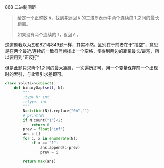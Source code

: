 868 二进制间距

> 给定一个正整数 `N`，找到并返回 `N` 的二进制表示中两个连续的 1 之间的最长距离。 
>
> 如果没有两个连续的 1，返回 `0` 。

这道题我以为又和821与849题一样，其实不然。区别在于前者在于"插空"，意思是在两个最近/连续的一致符号间找出一个空格，使得到两边的距离最长/最短，所以要用到“正反打”

但是此题只求两个1之间的最大距离，一次遍历即可，用一个变量保存前一个出现时的索引，与此索引求差即可。

```python
class Solution(object):
    def binaryGap(self, N):
        """
        :type N: int
        :rtype: int
        """
        N=str(bin(N)).replace("0b","")
        # print(N)
        if N.count("1")<2:
            return 0
        prev = float('inf')
        ans = []
        for i, x in enumerate(N):
            if x == "1":                
                ans.append(i-prev)
                prev = i

        return max(ans)
```

